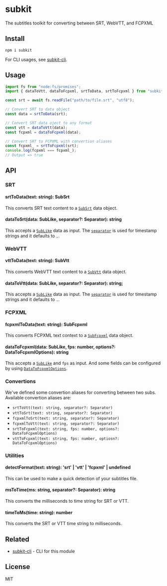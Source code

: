 # subkit

The subtitles toolkit for converting between SRT, WebVTT, and FCPXML

## Install

```shell
npm i subkit
```

For CLI usages, see [subkit-cli](https://github.com/LitoMore/subkit-cli).

## Usage

```ts
import fs from "node:fs/promises";
import { dataToVtt, dataToFcpxml, srtToData, srtToFcpxml } from "subkit";

const srt = await fs.readFile("path/to/file.srt", "utf8");

// Convert SRT to data object
const data = srtToData(srt);

// Convert SRT data oject to any format
const vtt = dataToVtt(data);
const fcpxml = dataToFcpxml(data);

// Convert SRT to FCPXML with convertion aliases
const fcpxml_ = srtToFcpxml(srt);
console.log(fcpxml === fcpxml_);
// Output => true
```

## API

### SRT

#### srtToData(text: string): SubSrt

This converts SRT text content to a [`SubSrt`](./docs/types.md#subsrt) data object.

#### dataToSrt(data: SubLike, separator?: Separator): string

This accepts a [`SubLike`](./docs/types.md#sublike) data as input. The [`separator`](./docs/types.md#separator) is used for timestamp strings and it defaults to `,`.

### WebVTT

#### vttToData(text: string): SubVtt

This converts WebVTT text content to a [`SubVtt`](./docs/types.md#subvtt) data object.

#### dataToVtt(data: SubLike, separator?: Separator): string;

This accepts a [`SubLike`](./docs/types.md#sublike) data as input. The [`separator`](./docs/types.md#separator) is used for timestamp strings and it defaults to `.`.

### FCPXML

#### fcpxmlToData(text: string): SubFcpxml

This converts FCPXML text context to a [`SubFcpxml`](./docs/types.md#subfcpxml) data object.

#### dataToFcpxml(data: SubLike, fps: number, options?: DataToFcpxmlOptions): string

This accepts a [`SubLike`](./docs/types.md#sublike) and `fps` as input. And some fields can be configured by using [`DataToFcpxmlOptions`](./docs/types.md#datatofcpxmloptions).

### Convertions

We've defined some convertion aliases for converting between two subs. Available convertion aliases are:

- `srtToVtt(text: string, separator?: Separator)`
- `vttToSrt(text: string, separator?: Separator)`
- `fcpxmlToSrt(text: string, separator?: Separator)`
- `fcpxmlToVtt(text: string, separator?: Separator)`
- `srtToFcpxml(text: string, fps: number, options?: DataToFcpxmlOptions)`
- `vttToFcpxml(text: string, fps: number, optiosn?: DataToFcpxmlOptions)`

### Utilities

#### detectFormat(text: string): 'srt' | 'vtt' | 'fcpxml' | undefined

This can be used to make a quick detection of your subtitles file.

#### msToTime(ms: string, separator?: Separator): string

This converts the milliseconds to time string for SRT or VTT.

#### timeToMs(time: string): number

This converts the SRT or VTT time string to milliseconds.

## Related

- [subkit-cli](https://github.com/LitoMore/subkit-cli) - CLI for this module

## License

MIT
